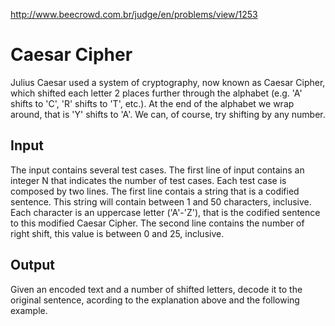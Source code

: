 http://www.beecrowd.com.br/judge/en/problems/view/1253

# Caesar Cipher

Julius Caesar used a system of cryptography, now known as Caesar Cipher, which
shifted each letter 2 places further through the alphabet (e.g. 'A' shifts to
'C', 'R' shifts to 'T', etc.). At the end of the alphabet we wrap around, that
is 'Y' shifts to 'A'. We can, of course, try shifting by any number.

## Input

The input contains several test cases. The first line of input contains an
integer N that indicates the number of test cases. Each test case is composed
by two lines. The first line contais a string that is a codified sentence.
This string will contain between 1 and 50 characters, inclusive. Each
character is an uppercase letter ('A'-'Z'), that is the codified sentence to
this modified Caesar Cipher. The second line contains the number of right
shift, this value is between 0 and 25, inclusive.

## Output

Given an encoded text and a number of shifted letters, decode it to the
original sentence, acording to the explanation above and the following
example.


